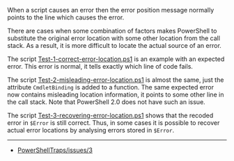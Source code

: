 
When a script causes an error then the error position message normally points
to the line which causes the error.

There are cases when some combination of factors makes PowerShell to substitute
the original error location with some other location from the call stack. As a
result, it is more difficult to locate the actual source of an error.

The script [Test-1-correct-error-location.ps1](Test-1-correct-error-location.ps1) is an example with an expected
error. This error is normal, it tells exactly which line of code fails.

The script [Test-2-misleading-error-location.ps1](Test-2-misleading-error-location.ps1) is almost the same, just the
attribute `CmdletBinding` is added to a function. The same expected error now
contains misleading location information, it points to some other line in the
call stack. Note that PowerShell 2.0 does not have such an issue.

The script [Test-3-recovering-error-location.ps1](Test-3-recovering-error-location.ps1) shows that the recoded error
in `$Error` is still correct. Thus, in some cases it is possible to recover
actual error locations by analysing errors stored in `$Error`.

---

- [PowerShellTraps/issues/3](https://github.com/nightroman/PowerShellTraps/issues/3)
